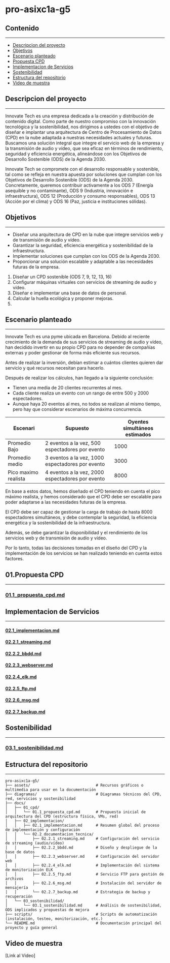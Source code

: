 # pro-asixc1a-g5


## Contenido


---


* [Descripcion del proyecto](#descripcion-del-proyecto)
* [Objetivos](#objetivos)
* [Escenario planteado](#escenario-planteado)
* [Propuesta CPD](#propuesta-cpd)
* [Implementacion de Servicios](#implementacion-de-servicios)
* [Sostenibilidad](#sostenibilidad)
* [Estructura del repositorio](#estructura-del-repositorio)
* [Video de muestra](#video-de-muestra)


## Descripcion del proyecto


---


Innovate Tech es una empresa dedicada a la creación y distribución de contenido digital.
Como parte de nuestro compromiso con la innovación tecnológica y la sostenibilidad, nos dirigimos a ustedes con el objetivo de diseñar e implantar una arquitectura de Centro de Procesamiento de Datos (CPD) en la nube adaptada a nuestras necesidades actuales y futuras.
Buscamos una solución integral que integre el servicio web de la empresa y la transmisión de audio y vídeo, que sea eficaz en términos de rendimiento, seguridad y eficiencia energética, alineándose con los Objetivos de Desarrollo Sostenible (ODS) de la Agenda 2030.

Innovate Tech se compromete con el desarrollo responsable y sostenible, tal como se refleja en nuestra apuesta por soluciones que cumplan con los Objetivos de Desarrollo Sostenible (ODS) de la Agenda 2030.
Concretamente, queremos contribuir activamente a los ODS 7 (Energía asequible y no contaminante), ODS 9 (Industria, innovación e infraestructura), ODS 12 (Producción y consumo responsables), ODS 13 (Acción por el clima) y ODS 16 (Paz, justicia e instituciones sólidas).


## Objetivos


---


- Diseñar una arquitectura de CPD en la nube que integre servicios web y de transmisión de audio y vídeo.
- Garantizar la seguridad, eficiencia energética y sostenibilidad de la infraestructura.
- Implementar soluciones que cumplan con los ODS de la Agenda 2030.
- Proporcionar una solución escalable y adaptable a las necesidades futuras de la empresa.
1. Diseñar un CPD sostenible (ODS 7, 9, 12, 13, 16)
2. Configurar máquinas virtuales con servicios de streaming de audio y vídeo.
3. Diseñar e implementar una base de datos de personal.
4. Calcular la huella ecológica y proponer mejoras.
5. 


## Escenario planteado


---


Innovate Tech es una pyme ubicada en Barcelona. Debido al reciente crecimiento de la demanda de sus servicios de streaming de audio y vídeo, han decidido invertir en su propio CPD para no depender de compañías externas y poder gestionar de forma más eficiente sus recursos.

Antes de realizar la inversión, debían estimar a cuántos clientes quieren dar servicio y qué recursos necesitan para hacerlo.

Después de realizar los cálculos, han llegado a la siguiente conclusión:

- Tienen una media de 20 clientes recurrentes al mes.
- Cada cliente realiza un evento con un rango de entre 500 y 2000 espectadores.
- Aunque haya 20 eventos al mes, no todos se realizan al mismo tiempo, pero hay que considerar escenarios de máxima concurrencia.

| Escenari             | Supuesto                                         | Oyentes simultáneos estimados |
|----------------------|--------------------------------------------------|-------------------------------|
| Promedio Bajo        | 2 eventos a la vez, 500 espectadores por evento  | 1000                          |
| Promedio medio       | 3 eventos a la vez, 1000 espectadores por evento | 3000                          |
| Pico maximo realista | 4 eventos a la vez, 2000 espectadores por evento | 8000                          |


En base a estos datos, hemos diseñado el CPD teniendo en cuenta el pico máximo realista, y hemos considerado que el CPD debe ser escalable para poder adaptarse a las necesidades futuras de la empresa.

El CPD debe ser capaz de gestionar la carga de trabajo de hasta 8000 espectadores simultáneos, y debe contemplar la seguridad, la eficiencia energética y la sostenibilidad de la infraestructura.

Además, se debe garantizar la disponibilidad y el rendimiento de los servicios web y de transmisión de audio y vídeo.

Por lo tanto, todas las decisiones tomadas en el diseño del CPD y la implementación de los servicios se han realizado teniendo en cuenta estos factores.



## 01.Propuesta CPD


---


### [01.1_propuesta_cpd.md](docs/01_cpd/01.1_propuesta_cpd.md)


## Implementacion de Servicios


---


#### [02.1_implementacion.md](docs/02_implementacion/02.1_implementacion.md)
#### [02.2.1_streaming.md](docs/02_implementacion/02.2_documentacion_tecnica/02.2.1_streaming.md)
#### [02.2.2_bbdd.md](docs/02_implementacion/02.2_documentacion_tecnica/02.2.2_bbdd.md)
#### [02.2.3_webserver.md](docs/02_implementacion/02.2_documentacion_tecnica/02.2.3_webserver.md)
#### [02.2.4_elk.md](docs/02_implementacion/02.2_documentacion_tecnica/02.2.4_elk.md)
#### [02.2.5_ftp.md](docs/02_implementacion/02.2_documentacion_tecnica/02.2.5_ftp.md)
#### [02.2.6_msg.md](docs/02_implementacion/02.2_documentacion_tecnica/02.2.6_msg.md)
#### [02.2.7_backup.md](docs/02_implementacion/02.2_documentacion_tecnica/02.2.7_backup.md)


## Sostenibilidad


---


### [03.1_sostenibilidad.md](docs/03_sostenibilidad/03.1_sostenibilidad.md)


## Estructura del repositorio


---


```plaintext
pro-asixc1a-g5/
├── assets/                             # Recursos gráficos o multimedia para usar en la documentación
├── diagramas/                          # Diagramas técnicos del CPD, red, servicios y sostenibilidad
├── docs/
│   ├── 01_cpd/
│   │   └── 01.1_propuesta_cpd.md       # Propuesta inicial de arquitectura del CPD (estructura física, VMs, red)
│   ├── 02_implementacion/
│   │   ├── 02.1_implementacion.md      # Resumen global del proceso de implementación y configuración
│   │   └── 02.2_documentacion_tecnica/
│   │       ├── 02.2.1_streaming.md     # Configuración del servicio de streaming (audio/vídeo)
│   │       ├── 02.2.2_bbdd.md          # Diseño y despliegue de la base de datos
│   │       ├── 02.2.3_webserver.md     # Configuración del servidor web
│   │       ├── 02.2.4_elk.md           # Implementación del sistema de monitorización ELK
│   │       ├── 02.2.5_ftp.md           # Servicio FTP para gestión de archivos
│   │       ├── 02.2.6_msg.md           # Instalación del servidor de mensajería
│   │       └── 02.2.7_backup.md        # Estrategia de backup y recuperación
│   └── 03_sostenibilidad/
│       └── 03.1_sostenibilidad.md      # Análisis de sostenibilidad, ODS implicados y propuestas de mejora
├── scripts/                            # Scripts de automatización (instalación, testeo, monitorización, etc.)
└── README.md                           # Documentación principal del proyecto y guía general
```


## Video de muestra


[Link al Video]

